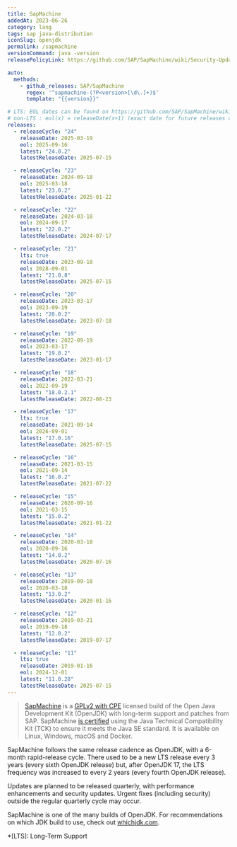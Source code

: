 ```yaml
---
title: SapMachine
addedAt: 2023-06-26
category: lang
tags: sap java-distribution
iconSlug: openjdk
permalink: /sapmachine
versionCommand: java -version
releasePolicyLink: https://github.com/SAP/SapMachine/wiki/Security-Updates,-Maintenance-and-Support

auto:
  methods:
    - github_releases: SAP/SapMachine
      regex: '^sapmachine-(?P<version>[\d\.]+)$'
      template: "{{version}}"

# LTS: EOL dates can be found on https://github.com/SAP/SapMachine/wiki/Maintenance-and-Support
# non-LTS : eol(x) = releaseDate(x+1) (exact date for future releases can be found on https://www.java.com/releases/)
releases:
  - releaseCycle: "24"
    releaseDate: 2025-03-19
    eol: 2025-09-16
    latest: "24.0.2"
    latestReleaseDate: 2025-07-15

  - releaseCycle: "23"
    releaseDate: 2024-09-18
    eol: 2025-03-18
    latest: "23.0.2"
    latestReleaseDate: 2025-01-22

  - releaseCycle: "22"
    releaseDate: 2024-03-18
    eol: 2024-09-17
    latest: "22.0.2"
    latestReleaseDate: 2024-07-17

  - releaseCycle: "21"
    lts: true
    releaseDate: 2023-09-18
    eol: 2028-09-01
    latest: "21.0.8"
    latestReleaseDate: 2025-07-15

  - releaseCycle: "20"
    releaseDate: 2023-03-17
    eol: 2023-09-19
    latest: "20.0.2"
    latestReleaseDate: 2023-07-18

  - releaseCycle: "19"
    releaseDate: 2022-09-19
    eol: 2023-03-17
    latest: "19.0.2"
    latestReleaseDate: 2023-01-17

  - releaseCycle: "18"
    releaseDate: 2022-03-21
    eol: 2022-09-19
    latest: "18.0.2.1"
    latestReleaseDate: 2022-08-23

  - releaseCycle: "17"
    lts: true
    releaseDate: 2021-09-14
    eol: 2026-09-01
    latest: "17.0.16"
    latestReleaseDate: 2025-07-15

  - releaseCycle: "16"
    releaseDate: 2021-03-15
    eol: 2021-09-14
    latest: "16.0.2"
    latestReleaseDate: 2021-07-22

  - releaseCycle: "15"
    releaseDate: 2020-09-16
    eol: 2021-03-15
    latest: "15.0.2"
    latestReleaseDate: 2021-01-22

  - releaseCycle: "14"
    releaseDate: 2020-03-18
    eol: 2020-09-16
    latest: "14.0.2"
    latestReleaseDate: 2020-07-16

  - releaseCycle: "13"
    releaseDate: 2019-09-18
    eol: 2020-03-18
    latest: "13.0.2"
    latestReleaseDate: 2020-01-16

  - releaseCycle: "12"
    releaseDate: 2019-03-21
    eol: 2019-09-18
    latest: "12.0.2"
    latestReleaseDate: 2019-07-17

  - releaseCycle: "11"
    lts: true
    releaseDate: 2019-01-16
    eol: 2024-12-01
    latest: "11.0.28"
    latestReleaseDate: 2025-07-15
---
```


> [SapMachine](https://sap.github.io/SapMachine/) is a [GPLv2 with CPE](https://openjdk.org/legal/gplv2+ce.html)
> licensed build of the Open Java Development Kit (OpenJDK) with long-term support and patches from
> SAP. SapMachine [is certified](https://github.com/SAP/SapMachine/wiki/Certification-and-Java-Compatibility)
> using the Java Technical Compatibility Kit (TCK) to ensure it meets the Java SE standard. It is
> available on Linux, Windows, macOS and Docker.

SapMachine follows the same release cadence as OpenJDK, with a 6-month rapid-release cycle.
There used to be a new LTS release every 3 years (every sixth OpenJDK release) but, after OpenJDK 17,
the LTS frequency was increased to every 2 years (every fourth OpenJDK release).

Updates are planned to be released quarterly, with performance enhancements and security updates.
Urgent fixes (including security) outside the regular quarterly cycle may occur.

SapMachine is one of the many builds of OpenJDK. For recommendations on which JDK build to use,
check out [whichjdk.com](https://whichjdk.com/#sapmachine).

*[LTS]: Long-Term Support
